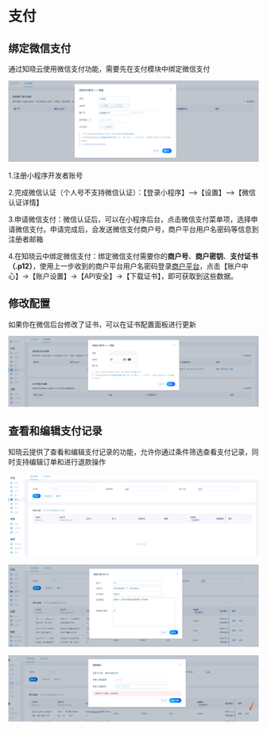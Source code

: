 # 支付

## 绑定微信支付

通过知晓云使用微信支付功能，需要先在支付模块中绑定微信支付

![绑定微信支付](/images/dashboard/payment-binding.png)

1.注册小程序开发者账号

2.完成微信认证（个人号不支持微信认证）：【登录小程序】—>【设置】—>【微信认证详情】

3.申请微信支付：微信认证后，可以在小程序后台，点击微信支付菜单项，选择申请微信支付。申请完成后，会发送微信支付商户号，商户平台用户名密码等信息到注册者邮箱

4.在知晓云中绑定微信支付：绑定微信支付需要你的**商户号**、**商户密钥**、**支付证书（.p12）**，使用上一步收到的商户平台用户名密码登录[商户平台](https://pay.weixin.qq.com/index.php)，点击【账户中心】->【账户设置】->【API安全】->【下载证书】，即可获取到这些数据。

## 修改配置

如果你在微信后台修改了证书，可以在证书配置面板进行更新

![查看证书配置](/images/dashboard/payment-config.png)

## 查看和编辑支付记录

知晓云提供了查看和编辑支付记录的功能，允许你通过条件筛选查看支付记录，同时支持编辑订单和进行退款操作

![支付记录面板](/images/dashboard/payment-main-panel.png)

![编辑订单](/images/dashboard/payment-edit-order.png)

![操作退款](/images/dashboard/payment-refund.png)


